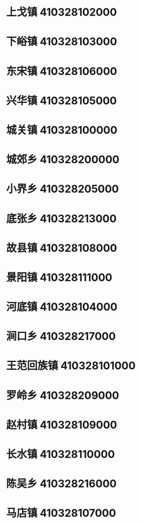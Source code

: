 # 上戈镇 410328102000
# 下峪镇 410328103000
# 东宋镇 410328106000
# 兴华镇 410328105000
# 城关镇 410328100000
# 城郊乡 410328200000
# 小界乡 410328205000
# 底张乡 410328213000
# 故县镇 410328108000
# 景阳镇 410328111000
# 河底镇 410328104000
# 涧口乡 410328217000
# 王范回族镇 410328101000
# 罗岭乡 410328209000
# 赵村镇 410328109000
# 长水镇 410328110000
# 陈吴乡 410328216000
# 马店镇 410328107000
